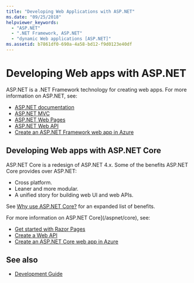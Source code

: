 ```yaml
---
title: "Developing Web Applications with ASP.NET"
ms.date: "09/25/2018"
helpviewer_keywords: 
  - "ASP.NET"
  - ".NET Framework, ASP.NET"
  - "dynamic Web applications [ASP.NET]"
ms.assetid: b7861df0-690a-4a58-bd12-f9d0123e40df
---
```

# Developing Web apps with ASP.NET

ASP.NET is a .NET Framework technology for creating web apps. For more information on ASP.NET, see:

- [ASP.NET documentation](/aspnet/overview)
- [ASP.NET MVC](https://dotnet.microsoft.com/apps/aspnet/mvc)
- [ASP.NET Web Pages](https://dotnet.microsoft.com/apps/aspnet/web-apps)
- [ASP.NET Web API](https://dotnet.microsoft.com/apps/aspnet/apis)  
- [Create an ASP.NET Framework web app in Azure](/azure/app-service/app-service-web-get-started-dotnet-framework)

## Developing Web apps with ASP.NET Core

ASP.NET Core is a redesign of ASP.NET 4.x. Some of the benefits ASP.NET Core provides over ASP.NET:

- Cross platform.
- Leaner and more modular.
- A unified story for building web UI and web APIs.

See [Why use ASP.NET Core?](/aspnet/core#why-choose-aspnet-core) for an expanded list of benefits.

For more information on ASP.NET Core](/aspnet/core), see:

- [Get started with Razor Pages](/aspnet/core/tutorials/razor-pages/razor-pages-start)
- [Create a Web API](/aspnet/core/tutorials/first-web-api)
- [Create an ASP.NET Core web app in Azure](/azure/app-service/app-service-web-get-started-dotnet)
  
## See also

- [Development Guide](development-guide.md)
